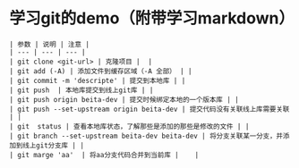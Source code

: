 # 学习git的demo（附带学习markdown）

    | 参数 | 说明 | 注意 |
    | --- | --- | --- |
    | git clone <git-url> | 克隆项目 |  |
    | git add (-A) | 添加文件到缓存区域（-A 全部） | |
    | git commit -m 'descripte' | 提交到本地库 | | 
    | git push  | 本地库提交到线上git库 | | 
    | git push origin beita-dev | 提交时候绑定本地的一个版本库 | |
    | git push --set-upstream origin beita-dev | 提交代码没有关联线上库需要关联 | |
    | git  status | 查看本地库状态，了解那些是添加的那些是修改的文件 | | 
    | git branch --set-upstream beita-dev beita-dev | 将分支关联某一分支，并添加到线上git分支库 | |
    | git marge 'aa'  | 将aa分支代码合并到当前库 |    |
     


